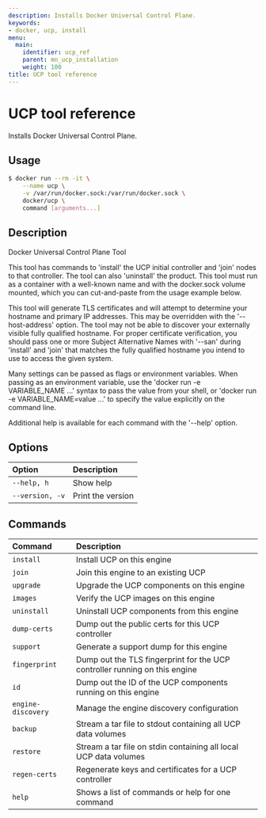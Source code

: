 ```yaml
---
description: Installs Docker Universal Control Plane.
keywords:
- docker, ucp, install
menu:
  main:
    identifier: ucp_ref
    parent: mn_ucp_installation
    weight: 100
title: UCP tool reference
---
```


# UCP tool reference

Installs Docker Universal Control Plane.

## Usage

```bash
$ docker run --rm -it \
    --name ucp \
    -v /var/run/docker.sock:/var/run/docker.sock \
    docker/ucp \
    command [arguments...]
```

## Description

Docker Universal Control Plane Tool

This tool has commands to 'install' the UCP initial controller and
'join' nodes to that controller.  The tool can also 'uninstall' the product.
This tool must run as a container with a well-known name and with the
docker.sock volume mounted, which you can cut-and-paste from the usage
example below.

This tool will generate TLS certificates and will attempt to determine
your hostname and primary IP addresses.  This may be overridden with the
'--host-address' option.  The tool may not be able to discover your
externally visible fully qualified hostname.  For proper certificate
verification, you should pass one or more Subject Alternative Names with
'--san' during 'install' and 'join' that matches the fully qualified
hostname you intend to use to access the given system.

Many settings can be passed as flags or environment variables. When passing as
an environment variable, use the 'docker run -e VARIABLE_NAME ...' syntax to
pass the value from your shell, or 'docker run -e VARIABLE_NAME=value ...' to
specify the value explicitly on the command line.

Additional help is available for each command with the '--help' option.

## Options

| Option          | Description       |
|:----------------|:------------------|
| `--help, h`     | Show help         |
| `--version, -v` | Print the version |

## Commands

| Command            | Description                                                                |
|:-------------------|:---------------------------------------------------------------------------|
| `install`          | Install UCP on this engine                                                 |
| `join`             | Join this engine to an existing UCP                                        |
| `upgrade`          | Upgrade the UCP components on this engine                                  |
| `images`           | Verify the UCP images on this engine                                       |
| `uninstall`        | Uninstall UCP components from this engine                                  |
| `dump-certs`       | Dump out the public certs for this UCP controller                          |
| `support`          | Generate a support dump for this engine                                    |
| `fingerprint`      | Dump out the TLS fingerprint for the UCP controller running on this engine |
| `id`               | Dump out the ID of the UCP components running on this engine               |
| `engine-discovery` | Manage the engine discovery configuration                                  |
| `backup`           | Stream a tar file to stdout containing all UCP data volumes                |
| `restore`          | Stream a tar file on stdin containing all local UCP data volumes           |
| `regen-certs`      | Regenerate keys and certificates for a UCP controller                      |
| `help`             | Shows a list of commands or help for one command                           |
